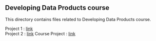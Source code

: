 ## Developing Data Products course
This directory contains files related to Developing Data Products course.

Project 1 : [link](https://github.com/eranda-ihalagedara/datasciencecoursera/tree/master/9.Developing%20Data%20Products/Project1)  
Project 2 : [link](https://github.com/eranda-ihalagedara/datasciencecoursera/tree/master/9.Developing%20Data%20Products/Project2)
Course Project : [link](https://github.com/eranda-ihalagedara/datasciencecoursera/tree/master/9.Developing%20Data%20Products/Course%20Project)
